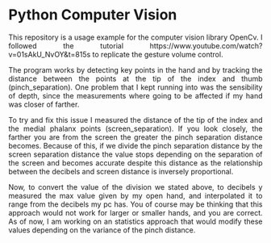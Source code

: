 # Python Computer Vision

<div style="text-align: justify"> 
This repository is a usage example for the computer vision library OpenCv. I followed the 
tutorial https://www.youtube.com/watch?v=01sAkU_NvOY&t=815s to replicate the gesture volume
control. 

The program works by detecting key points in the hand and by tracking the distance between 
the points at the tip of the index and thumb (pinch_separation). One problem that I kept running
into was the sensibility of depth, since the measurements where going to be affected
if my hand was closer of farther.

To try and fix this issue I measured the distance of the tip of the index and
the medial phalanx points (screen_separation). If you look closely, the farther you are from the 
screen the greater the pinch separation distance becomes. Because of this, if we
divide the pinch separation distance by the screen separation distance the value stops
depending on the separation of the screen and becomes accurate despite this distance as the
relationship between the decibels and screen distance is inversely proportional.

Now, to convert the value of the division we stated above, to decibels y measured the max
value given by my open hand, and interpolated it to range from the decibels my pc has. You of course
may be thinking that this approach would not work for larger or smaller hands, and you are correct. 
As of now, I am working on an statistics approach that would modify these values depending on the variance
of the pinch distance.
</div>

